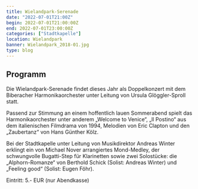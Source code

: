 ```yaml
---
title: Wielandpark-Serenade
date: "2022-07-01T21:00Z"
begin: 2022-07-01T21:00:00Z
end: 2022-07-01T23:00:00Z
categories: ["Stadtkapelle"]
location: Wielandpark
banner: Wielandpark_2018-01.jpg
type: blog
---
```

## Programm

Die Wielandpark-Serenade findet dieses Jahr als Doppelkonzert mit dem Biberacher Harmonikaorchester unter Leitung von Ursula Glöggler-Sproll statt.

Passend zur Stimmung an einem hoffentlich lauen Sommerabend spielt das Harmonikaorchester unter anderem „Welcome to Venice“, „Il Postino“ aus dem italienischen Filmdrama von 1994, Melodien von Eric Clapton und den „Zaubertanz“ von Hans Günther Kölz.

Bei der Stadtkapelle unter Leitung von Musikdirektor Andreas Winter erklingt ein von Michael Nover arrangiertes Mond-Medley, der schwungvolle Bugatti-Step für Klarinetten sowie zwei Solostücke: die „Alphorn-Romanze“ von Berthold Schick (Solist: Andreas Winter) und „Feeling good“ (Solist: Eugen Föhr).

Eintritt: 5.- EUR (nur Abendkasse)
